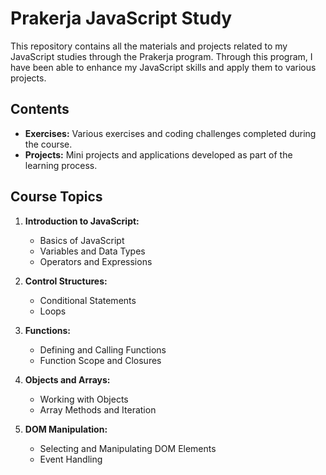 # Prakerja JavaScript Study

This repository contains all the materials and projects related to my JavaScript studies through the Prakerja program. Through this program, I have been able to enhance my JavaScript skills and apply them to various projects.

## Contents

- **Exercises:** Various exercises and coding challenges completed during the course.
- **Projects:** Mini projects and applications developed as part of the learning process.

## Course Topics

1. **Introduction to JavaScript:**
   - Basics of JavaScript
   - Variables and Data Types
   - Operators and Expressions

2. **Control Structures:**
   - Conditional Statements
   - Loops

3. **Functions:**
   - Defining and Calling Functions
   - Function Scope and Closures

4. **Objects and Arrays:**
   - Working with Objects
   - Array Methods and Iteration

5. **DOM Manipulation:**
   - Selecting and Manipulating DOM Elements
   - Event Handling


